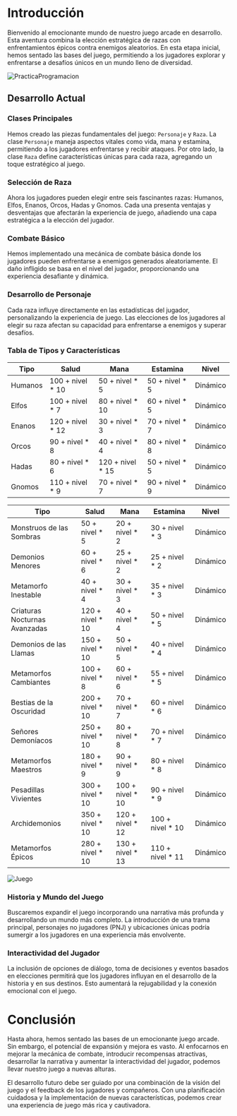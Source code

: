 # Introducción

Bienvenido al emocionante mundo de nuestro juego arcade en desarrollo. Esta aventura combina la elección estratégica de razas con enfrentamientos épicos contra enemigos aleatorios. En esta etapa inicial, hemos sentado las bases del juego, permitiendo a los jugadores explorar y enfrentarse a desafíos únicos en un mundo lleno de diversidad.

![PracticaProgramacion](https://github.com/AdrianComputerScience/PracticaJava/assets/123450151/51cabb9f-cd51-42ca-8b9f-54b369219ae4)

## Desarrollo Actual

### Clases Principales

Hemos creado las piezas fundamentales del juego: `Personaje` y `Raza`. La clase `Personaje` maneja aspectos vitales como vida, mana y estamina, permitiendo a los jugadores enfrentarse y recibir ataques. Por otro lado, la clase `Raza` define características únicas para cada raza, agregando un toque estratégico al juego.

### Selección de Raza

Ahora los jugadores pueden elegir entre seis fascinantes razas: Humanos, Elfos, Enanos, Orcos, Hadas y Gnomos. Cada una presenta ventajas y desventajas que afectarán la experiencia de juego, añadiendo una capa estratégica a la elección del jugador.

### Combate Básico

Hemos implementado una mecánica de combate básica donde los jugadores pueden enfrentarse a enemigos generados aleatoriamente. El daño infligido se basa en el nivel del jugador, proporcionando una experiencia desafiante y dinámica.

### Desarrollo de Personaje

Cada raza influye directamente en las estadísticas del jugador, personalizando la experiencia de juego. Las elecciones de los jugadores al elegir su raza afectan su capacidad para enfrentarse a enemigos y superar desafíos.

### Tabla de Tipos y Características

| Tipo            | Salud              | Mana            | Estamina         | Nivel    |
| --------------- | ------------------ | --------------- | ---------------- | -------- |
| Humanos         | 100 + nivel * 10   | 50 + nivel * 5  | 50 + nivel * 5   | Dinámico |
| Elfos           | 100 + nivel * 7    | 80 + nivel * 10 | 60 + nivel * 5   | Dinámico |
| Enanos          | 120 + nivel * 12   | 30 + nivel * 3  | 70 + nivel * 7   | Dinámico |
| Orcos           | 90 + nivel * 8     | 40 + nivel * 4  | 80 + nivel * 8   | Dinámico |
| Hadas           | 80 + nivel * 6     | 120 + nivel * 15| 50 + nivel * 5   | Dinámico |
| Gnomos          | 110 + nivel * 9    | 70 + nivel * 7  | 90 + nivel * 9   | Dinámico |

| Tipo                           | Salud              | Mana            | Estamina         | Nivel    |
| ------------------------------ | ------------------ | --------------- | ---------------- | -------- |
| Monstruos de las Sombras       | 50 + nivel * 5     | 20 + nivel * 2  | 30 + nivel * 3   | Dinámico |
| Demonios Menores               | 60 + nivel * 6     | 25 + nivel * 2  | 25 + nivel * 2   | Dinámico |
| Metamorfo Inestable            | 40 + nivel * 4     | 30 + nivel * 3  | 35 + nivel * 3   | Dinámico |
| Criaturas Nocturnas Avanzadas  | 120 + nivel * 10   | 40 + nivel * 4  | 50 + nivel * 5   | Dinámico |
| Demonios de las Llamas         | 150 + nivel * 10   | 50 + nivel * 5  | 40 + nivel * 4   | Dinámico |
| Metamorfos Cambiantes          | 100 + nivel * 8    | 60 + nivel * 6  | 55 + nivel * 5   | Dinámico |
| Bestias de la Oscuridad        | 200 + nivel * 10   | 70 + nivel * 7  | 60 + nivel * 6   | Dinámico |
| Señores Demoníacos             | 250 + nivel * 10   | 80 + nivel * 8  | 70 + nivel * 7   | Dinámico |
| Metamorfos Maestros            | 180 + nivel * 9    | 90 + nivel * 9  | 80 + nivel * 8   | Dinámico |
| Pesadillas Vivientes           | 300 + nivel * 10   | 100 + nivel * 10| 90 + nivel * 9   | Dinámico |
| Archidemonios                  | 350 + nivel * 10   | 120 + nivel * 12| 100 + nivel * 10 | Dinámico |
| Metamorfos Épicos              | 280 + nivel * 10   | 130 + nivel * 13| 110 + nivel * 11 | Dinámico |

![Juego](https://github.com/brihuaa/PracticaJava/assets/113451860/5cb4dd16-7b1c-44fe-a20d-ca9f87e3ce62)

### Historia y Mundo del Juego

Buscaremos expandir el juego incorporando una narrativa más profunda y desarrollando un mundo más completo. La introducción de una trama principal, personajes no jugadores (PNJ) y ubicaciones únicas podría sumergir a los jugadores en una experiencia más envolvente.

### Interactividad del Jugador

La inclusión de opciones de diálogo, toma de decisiones y eventos basados en elecciones permitirá que los jugadores influyan en el desarrollo de la historia y en sus destinos. Esto aumentará la rejugabilidad y la conexión emocional con el juego.

# Conclusión

Hasta ahora, hemos sentado las bases de un emocionante juego arcade. Sin embargo, el potencial de expansión y mejora es vasto. Al enfocarnos en mejorar la mecánica de combate, introducir recompensas atractivas, desarrollar la narrativa y aumentar la interactividad del jugador, podemos llevar nuestro juego a nuevas alturas.

El desarrollo futuro debe ser guiado por una combinación de la visión del juego y el feedback de los jugadores y compañeros. Con una planificación cuidadosa y la implementación de nuevas características, podemos crear una experiencia de juego más rica y cautivadora. 

